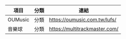

| 項目      | 分類   | 連結                           | 
|---------|----|------------------------------|
| OUMusic | 分類 | https://oumusic.com.tw/lufs/ | 
| 音樂球 | 分類 | https://multitrackmaster.com/ | 